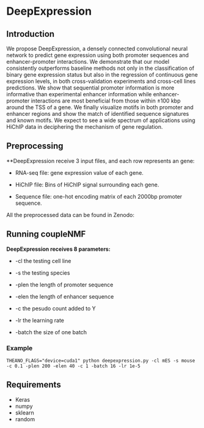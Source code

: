 # DeepExpression

## Introduction
We propose DeepExpression, a densely connected convolutional neural network to predict gene expression using both promoter sequences and enhancer-promoter interactions. We demonstrate that our model consistently outperforms baseline methods not only in the classification of binary gene expression status but also in the regression of continuous gene expression levels, in both cross-validation experiments and cross-cell lines predictions. We show that sequential promoter information is more informative than experimental enhancer information while enhancer-promoter interactions are most beneficial from those within ±100 kbp around the TSS of a gene. We finally visualize motifs in both promoter and enhancer regions and show the match of identified sequence signatures and known motifs. We expect to see a wide spectrum of applications using HiChIP data in deciphering the mechanism of gene regulation.

## Preprocessing
**DeepExpression receive 3 input files, and each row represents an gene:

* RNA-seq file: gene expression value of each gene.

* HiChIP file: Bins of HiChIP signal surrounding each gene.

* Sequence file: one-hot encoding matrix of each 2000bp promoter sequence.

All the preprocessed data can be found in Zenodo:

## Running coupleNMF
**DeepExpression receives 8 parameters:**

* -cl        the testing cell line

* -s         the testing species

* -plen      the length of promoter sequence

* -elen      the length of enhancer sequence

* -c         the pesudo count added to Y

* -lr        the learning rate 

* -batch     the size of one batch 


### Example

```
THEANO_FLAGS="device=cuda1" python deepexpression.py -cl mES -s mouse -c 0.1 -plen 200 -elen 40 -c 1 -batch 16 -lr 1e-5

```

## Requirements
* Keras
* numpy
* sklearn
* random
